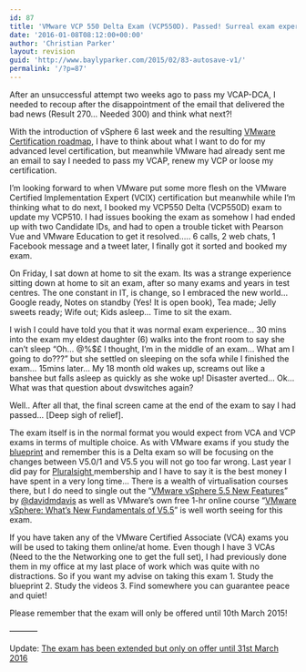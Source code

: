 ```yaml
---
id: 87
title: 'VMware VCP 550 Delta Exam (VCP550D). Passed! Surreal exam experiences'
date: '2016-01-08T08:12:00+00:00'
author: 'Christian Parker'
layout: revision
guid: 'http://www.baylyparker.com/2015/02/83-autosave-v1/'
permalink: '/?p=87'
---
```


After an unsuccessful attempt two weeks ago to pass my VCAP-DCA, I needed to recoup after the disappointment of the email that delivered the bad news (Result 270… Needed 300) and think what next?!

With the introduction of vSphere 6 last week and the resulting [VMware Certification roadmap](https://mylearn.vmware.com/mgrReg/plan.cfm?plan=62401&ui=www_cert&src=vmw_so_vex_cpark_1033 "VMware Certification Roadmap for 2015"), I have to think about what I want to do for my advanced level certification, but meanwhile VMware had already sent me an email to say I needed to pass my VCAP, renew my VCP or loose my certification.

I’m looking forward to when VMware put some more flesh on the VMware Certified Implementation Expert (VCIX) certification but meanwhile while I’m thinking what to do next, I booked my VCP550 Delta (VCP550D) exam to update my VCP510. I had issues booking the exam as somehow I had ended up with two Candidate IDs, and had to open a trouble ticket with Pearson Vue and VMware Education to get it resolved….. 6 calls, 2 web chats, 1 Facebook message and a tweet later, I finally got it sorted and booked my exam.

On Friday, I sat down at home to sit the exam. Its was a strange experience sitting down at home to sit an exam, after so many exams and years in test centres. The one constant in IT, is change, so I embraced the new world… Google ready, Notes on standby (Yes! It is open book), Tea made; Jelly sweets ready; Wife out; Kids asleep… Time to sit the exam.

I wish I could have told you that it was normal exam experience… 30 mins into the exam my eldest daughter (6) walks into the front room to say she can’t sleep “Oh… @%$£ I thought, I’m in the middle of an exam… What am I going to do???” but she settled on sleeping on the sofa while I finished the exam… 15mins later… My 18 month old wakes up, screams out like a banshee but falls asleep as quickly as she woke up! Disaster averted… Ok… What was that question about dvswitches again?

Well.. After all that, the final screen came at the end of the exam to say I had passed… \[Deep sigh of relief\].

The exam itself is in the normal format you would expect from VCA and VCP exams in terms of multiple choice. As with VMware exams if you study the [blueprint](https://mylearn.vmware.com/mgrReg/plan.cfm?plan=51919&ui=www_cert&src=vmw_so_vex_cpark_1033 "Download the Exam Blueprint") and remember this is a Delta exam so will be focusing on the changes between V5.0/1 and V5.5 you will not go too far wrong. Last year I did pay for [Pluralsight ](http://www.pluralsight.com/ "Pluralsight")membership and I have to say it is the best money I have spent in a very long time… There is a wealth of virtualisation courses there, but I do need to single out the “[VMware vSphere 5.5 New Features](http://www.pluralsight.com/courses/vmware-vsphere-5-5-new-features "VMware vSphere 5.5 New Features")” by [@davidmdavis](https://twitter.com/davidmdavis "David Davis") as well as VMware’s own free 1-hr online course “[VMware vSphere: What’s New Fundamentals of V5.5](https://mylearn.vmware.com/mgrreg/courses.cfm?ui=www_edu&a=one&id_subject=51301&src=vmw_so_vex_cpark_1033 "VMware vSphere: What’s New Fundamentals of V5.5")” is well worth seeing for this exam.

If you have taken any of the VMware Certified Associate (VCA) exams you will be used to taking them online/at home. Even though I have 3 VCAs (Need to the the Networking one to get the full set), I had previously done them in my office at my last place of work which was quite with no distractions. So if you want my advise on taking this exam 1. Study the blueprint 2. Study the videos 3. Find somewhere you can guarantee peace and <span data-dobid="hdw">quiet</span>!

Please remember that the exam will only be offered until 10th March 2015!

———–

Update: [The exam has been extended but only on offer until 31st March 2016](https://mylearn.vmware.com/mgrReg/plan.cfm?plan=51919&ui=www_cert)